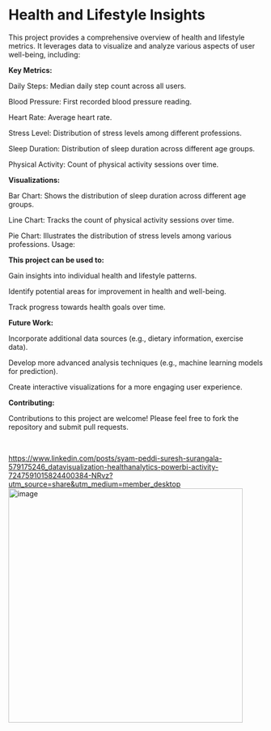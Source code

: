 # **Health and Lifestyle Insights**

This project provides a comprehensive overview of health and lifestyle metrics. It leverages data to visualize and analyze various aspects of user well-being, including:

**Key Metrics:**

Daily Steps: Median daily step count across all users.

Blood Pressure: First recorded blood pressure reading.

Heart Rate: Average heart rate.

Stress Level: Distribution of stress levels among different professions.

Sleep Duration: Distribution of sleep duration across different age groups.

Physical Activity: Count of physical activity sessions over time.

**Visualizations:**

Bar Chart: Shows the distribution of sleep duration across different age groups.

Line Chart: Tracks the count of physical activity sessions over time.

Pie Chart: Illustrates the distribution of stress levels among various professions.
Usage:

**This project can be used to:**


Gain insights into individual health and lifestyle patterns.

Identify potential areas for improvement in health and well-being.

Track progress towards health goals over time.

**Future Work:**

Incorporate additional data sources (e.g., dietary information, exercise data).

Develop more advanced analysis techniques (e.g., machine learning models for prediction).

Create interactive visualizations for a more engaging user experience.

**Contributing:**

Contributions to this project are welcome! Please feel free to fork the repository and submit pull requests.

   


https://www.linkedin.com/posts/syam-peddi-suresh-surangala-579175246_datavisualization-healthanalytics-powerbi-activity-7247591015824400384-NRvz?utm_source=share&utm_medium=member_desktop
<img width="463" alt="image" src="https://github.com/user-attachments/assets/2e317189-157f-4718-af5f-8c93d841cf4c">
